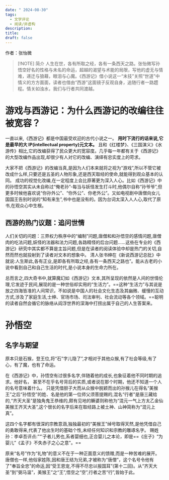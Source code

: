 ```yaml
---
date: " 2024-08-30"
tags:
  - 文学评论
  - 阅读/非虚构
description: 
title: 
draft: false
---
```


作者：张怡微

> [!NOTE] 简介
> 人生在世，各有所取之经，各有一条西天之路。张怡微写孙悟空好名的性格与未名的命运，超越的渴望与术能的局限，写他的虚无与情难，递迁与狼藉，眼泪与心魔。《西游记》借小说这一“末技”关照“世道”中情义的方方面面，读者也借由“西游”这面镜子反观自身，追随行者一路趱程。情关如浊水，我们与行者共同渡越。


# 游戏与西游记：为什么西游记的改编往往被宽容？

一直以来,《西游记》都是中国最受欢迎的古代小说之一。 **用时下流行的话来说,它是最早的大
IP(intellectual property)元文本。** 且和《红楼梦》、《三国演义》《水游传》相比,它的改编获得了民众更大的宽容度。几乎每一年都有关于《西游记》的大型改编作品出现,却很少有人对它的改编、演绎有忠实度上的苛求。

 大家不把《西游记》的改编当真,是因为人们本来就将之视为“游戏”,所以不管它被改成什么样,只要还是五圣的人物形象,还是西天取经的使命,就能得到观众基本的认同。
成功的视觉化改编,在一定程度上会比原著更为深入人心。比如《西游记》中的孙悟空其实从未自称过“俺老孙”-每当与妖怪发生打斗时,他偶尔自称“孙爷爷”,但更多时候他喜欢说“你孙外公”、“你外公”、你老外公”。又如电视剧中唐僧向女儿国国王告别时说的“知有来生”,书中也是没有的。因为台词太深入人人心,取代了原书,在观众心中生根。

## 西游的热门议题：追问世情
人们关切的问题：三界权力秩序中的“编制”问题,唐僧和和孙悟空的感情问题,唐僧肉的吃法问题,妖怪的法器和法力问题,各路精怪的后台问题……这些在专业的《西游记》研究中其实都不算是主旨问题,但是在读者的阅读体验中却是热门的关切,自然而然也就投射到了读者对文本的想象中。
清人张书绅在《新说西游记总批》中就说:人生斯此,各有正业,是即各有所取之经,各有一条西天之路也”。能从古老的小说中看到自己和自己生活的时代,是小说本身的生命力所在。


总而言之,四大奇书中,就算魔幻如《西游记》文本,其所呈现的依然是人间的世情伦理,它发迹于民间,展现的是一种世俗却实用的“生活力”。==这种“生活力”与其说是放之四海皆准的人间常识，不如说是中国人的社会文化生态及其幽微、缓慢的互动方式,涉及了家庭生活,士绅、官场市场、司法审判、社会流动等各个领域。==聪明的读者自然会循它的脉络从阎浮世界的深海中打捞出属于自己的人生答案来。


# 孙悟空

## 名字与期望

原本只是石猴，登王位,将“石"字儿隐了”,才相对于其他众猴,有了社会等级,有了心，有了魔，也有了命运。

在《西游记》中，孙悟空有过很多名字,伴随着他的成长,也象征着他不同时期的追求。他好名，
甚至不在乎名号背后的实质,或者说在那个时期，他还不知道一个人的名号意味着什么。
只是凭借胆子大而从众猴中脱颖而出的孙猴儿在得名“美猴王”之后“孙悟空”的姓、名是他的第一位师父须菩提赐的,混名“行者"是唐三藏给的,“齐天大圣”是独角鬼王恭维的,颇有见地的鳜婆则称他为“混元一气上方太乙金仙美猴王齐天大圣”,这个很长的名字后来在取经路上被土神、山神简称为“混元上真”。

这四个名字都有很深的宗教意涵,独独最初的“美猴王”绰号取得天然,是他凭借自己的勇敢得来,代表了他出生时的基础个性,未经任何知识和宗教的雕琢名字。
赐姓孙：李卓吾评点:”“'子者儿男也,系者婴细也,正合婴儿之本论，即是==《庄子》“为婴儿”《孟子》不失赤子之心之意"。==

原来“名号”作为“礼物”的意义不在于一种正面意义的馈赠,而是一种苦难的展开。唐僧也一样,他俗家姓陈,因和唐王结为兄弟,才被称为“唐僧”，这个名号令他有了"奉旨全忠”的命运,因“受王恩宠,不得不尽忠以报国耳”(第十二回)。从“齐天大圣”到"弼马温”，美猴王”之“王”,悟空之“空”,行者之苦“行”,皆始于此。
